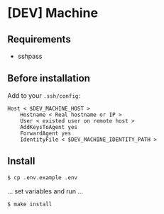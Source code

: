 # [DEV] Machine

## Requirements
- sshpass

## Before installation

Add to your `.ssh/config`:
```
Host < $DEV_MACHINE_HOST >
    Hostname < Real hostname or IP >
    User < existed user on remote host >
    AddKeysToAgent yes
    ForwardAgent yes
    IdentityFile < $DEV_MACHINE_IDENTITY_PATH >
```

## Install

```bash
$ cp .env.example .env
```

... set variables and run ...

```bash
$ make install
```
